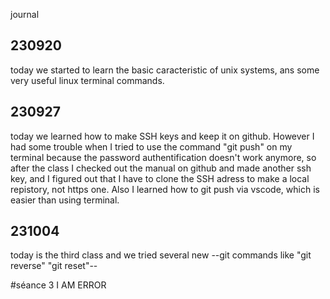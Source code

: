 journal 
## 230920 
today we started to learn the basic caracteristic of unix systems, ans some very useful linux terminal commands.

## 230927
today we learned how to make SSH keys and keep it on github.
However I had some trouble when I tried to use the command "git push" on my terminal because the password authentification doesn't work anymore, so after the class I checked out the manual on github and made another ssh key, and I figured out that I have to clone the SSH adress to make a local repistory, not https one. Also I learned how to git push via vscode, which is easier than using terminal.

## 231004
today is the third class and we tried several new --git commands like "git reverse" "git reset"--

#séance 3 I AM ERROR
